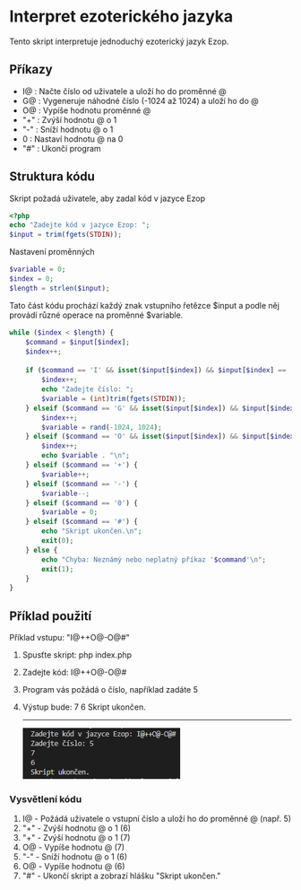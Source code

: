 # Interpret ezoterického jazyka

Tento skript interpretuje jednoduchý ezoterický jazyk Ezop.

## Příkazy

- I@ : Načte číslo od uživatele a uloží ho do proměnné @
- G@ : Vygeneruje náhodné číslo (-1024 až 1024) a uloží ho do @
- O@ : Vypíše hodnotu proměnné @
- "+" : Zvýší hodnotu @ o 1
- "-"  : Sníží hodnotu @ o 1
- 0  : Nastaví hodnotu @ na 0
- "#"  : Ukončí program

## Struktura kódu

Skript požadá uživatele, aby zadal kód v jazyce Ezop

```php
<?php
echo "Zadejte kód v jazyce Ezop: ";
$input = trim(fgets(STDIN));
```

Nastavení proměnných

```php
$variable = 0;
$index = 0;
$length = strlen($input);
```

Tato část kódu prochází každý znak vstupního řetězce $input a podle něj provádí různé operace na proměnné $variable.

```php
while ($index < $length) {
    $command = $input[$index];
    $index++;

    if ($command == 'I' && isset($input[$index]) && $input[$index] == '@') {
        $index++;
        echo "Zadejte číslo: ";
        $variable = (int)trim(fgets(STDIN));
    } elseif ($command == 'G' && isset($input[$index]) && $input[$index] == '@') {
        $index++;
        $variable = rand(-1024, 1024);
    } elseif ($command == 'O' && isset($input[$index]) && $input[$index] == '@') {
        $index++;
        echo $variable . "\n";
    } elseif ($command == '+') {
        $variable++;
    } elseif ($command == '-') {
        $variable--;
    } elseif ($command == '0') {
        $variable = 0;
    } elseif ($command == '#') {
        echo "Skript ukončen.\n";
        exit(0);
    } else {
        echo "Chyba: Neznámý nebo neplatný příkaz '$command'\n";
        exit(1);
    }
}
```

## Příklad použití

Příklad vstupu: "I@++O@-O@#"
1. Spusťte skript: php index.php
2. Zadejte kód: I@++O@-O@#
3. Program vás požádá o číslo, například zadáte 5
4. Výstup bude:
   7
   6
   Skript ukončen.

   ---

   ![Example](example.png)

### Vysvětlení kódu

1. I@ - Požádá uživatele o vstupní číslo a uloží ho do proměnné @ (např. 5)
2. "+"  - Zvýší hodnotu @ o 1 (6)
3. "+"  - Zvýší hodnotu @ o 1 (7)
4. O@ - Vypíše hodnotu @ (7)
5. "-"  - Sníží hodnotu @ o 1 (6)
6. O@ - Vypíše hodnotu @ (6)
7. "#"  - Ukončí skript a zobrazí hlášku "Skript ukončen."
